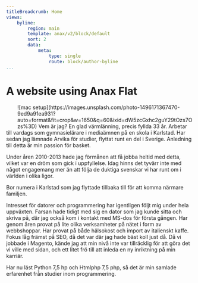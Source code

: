 ```yaml
---
titleBreadcrumb: Home
views:
    byline:
        region: main
        template: anax/v2/block/default
        sort: 2
        data:
            meta:
                type: single
                route: block/author-byline
...
```


A website using Anax Flat
===============================
<img style="display: block; float: left; height: 60px; width: auto; margin-right: 30px; margin-border:20px; border-radius: 2px;">
![mac setup](https://images.unsplash.com/photo-1496171367470-9ed9a91ea931?auto=format&fit=crop&w=1650&q=60&ixid=dW5zcGxhc2guY29tOzs7Ozs%3D)
Vem är jag? En glad värmlänning, precis fyllda 33 år. Arbetar till vardags som gymnasielärare i mediaämnen på en skola i Karlstad. Har sedan jag lämnade Arvika för studier, flyttat runt en del i Sverige. Anledning till detta är min passion för basket.

Under åren 2010-2013 hade jag förmånen att få jobba heltid med detta, vilket var en dröm som gick i uppfyllelse. Idag hinns det tyvärr inte med något engagemang mer än att följa de duktiga svenskar vi har runt om i världen i olika ligor.

Bor numera i Karlstad som jag flyttade tillbaka till för att komma närmare familjen.

Intresset för datorer och programmering har igentligen följt mig under hela uppväxten. Farsan hade tidigt med sig en dator som jag kunde sitta och skriva på, där jag också kom i kontakt med MS-dos för första gången. Har genom åren provat på lite olika verksamheter på nätet i form av webbshoppar. Har provat på både hälsokost och import av italienskt kaffe. Fokus låg främst på SEO, då det var där jag hade bäst koll just då. Då vi jobbade i Magento, kände jag att min nivå inte var tillräcklig för att göra det vi ville med sidan, och ett litet frö till att inleda en ny inriktning på min karriär.

Har nu läst Python 7,5 hp och Htmlphp 7,5 php, så det är min samlade erfarenhet från studier inom programmering.
